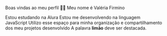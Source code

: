 Boas vindas ao meu perfil 💙💙
Meu nome é Valéria Firmino

Estou estudando na Alura
Estou me desenvolvendo na linguagem JavaScript
Utilizo esse espaço para minha organização e compartilhamento dos meu projetos desenvolvido
A palavra **limão** deve ser destacada.
